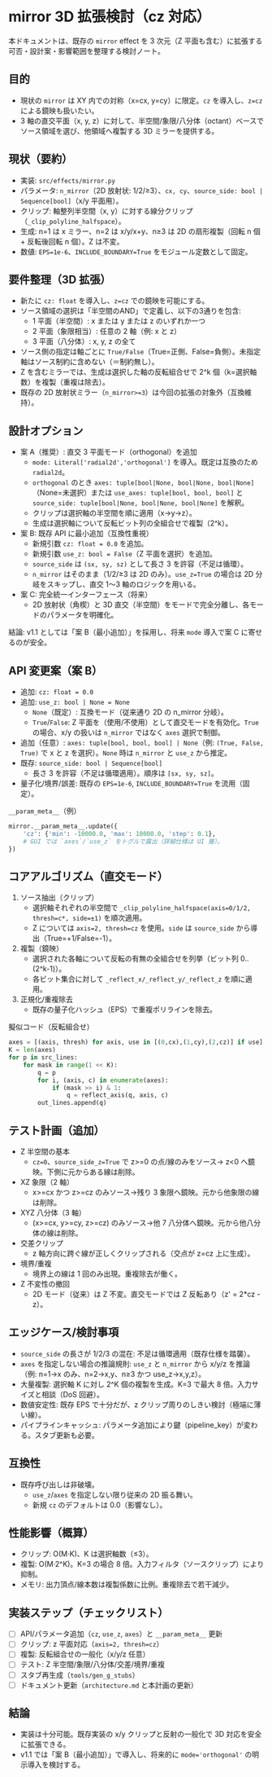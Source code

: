# mirror 3D 拡張検討（cz 対応）

本ドキュメントは、既存の `mirror` effect を 3 次元（Z 平面も含む）に拡張する可否・設計案・影響範囲を整理する検討ノート。

## 目的
- 現状の `mirror` は XY 内での対称（x=cx, y=cy）に限定。`cz` を導入し、`z=cz` による鏡映も扱いたい。
- 3 軸の直交平面（x, y, z）に対して、半空間/象限/八分体（octant）ベースでソース領域を選び、他領域へ複製する 3D ミラーを提供する。

## 現状（要約）
- 実装: `src/effects/mirror.py`
- パラメータ: `n_mirror`（2D 放射状: 1/2/≥3）、`cx, cy`、`source_side: bool | Sequence[bool]`（x/y 平面用）。
- クリップ: 軸整列半空間（x, y）に対する線分クリップ（`_clip_polyline_halfspace`）。
- 生成: n=1 は x ミラー、n=2 は x/y/x+y、n≥3 は 2D の扇形複製（回転 n 個 + 反転後回転 n 個）。Z は不変。
- 数値: `EPS=1e-6`、`INCLUDE_BOUNDARY=True` をモジュール定数として固定。

## 要件整理（3D 拡張）
- 新たに `cz: float` を導入し、`z=cz` での鏡映を可能にする。
- ソース領域の選択は「半空間のAND」で定義し、以下の3通りを包含:
  - 1 平面（半空間）: x または y または z のいずれか一つ
  - 2 平面（象限相当）: 任意の 2 軸（例: x と z）
  - 3 平面（八分体）: x, y, z の全て
- ソース側の指定は軸ごとに `True/False`（True=正側、False=負側）。未指定軸はソース制約に含めない（＝制約無し）。
- Z を含むミラーでは、生成は選択した軸の反転組合せで 2^k 個（k=選択軸数）を複製（重複は除去）。
- 既存の 2D 放射状ミラー（`n_mirror>=3`）は今回の拡張の対象外（互換維持）。

## 設計オプション
- 案 A（推奨）: 直交 3 平面モード（orthogonal）を追加
  - `mode: Literal['radial2d','orthogonal']` を導入。既定は互換のため `radial2d`。
  - `orthogonal` のとき `axes: tuple[bool|None, bool|None, bool|None]`（None=未選択）または `use_axes: tuple[bool, bool, bool]` と `source_side: tuple[bool|None, bool|None, bool|None]` を解釈。
  - クリップは選択軸の半空間を順に適用（x→y→z）。
  - 生成は選択軸について反転ビット列の全組合せで複製（2^k）。
- 案 B: 既存 API に最小追加（互換性重視）
  - 新規引数 `cz: float = 0.0` を追加。
  - 新規引数 `use_z: bool = False`（Z 平面を選択）を追加。
  - `source_side` は `(sx, sy, sz)` として長さ 3 を許容（不足は循環）。
  - `n_mirror` はそのまま（1/2/≥3 は 2D のみ）。`use_z=True` の場合は 2D 分岐をスキップし、直交 1～3 軸のロジックを用いる。
- 案 C: 完全統一インターフェース（将来）
  - 2D 放射状（角楔）と 3D 直交（半空間）をモードで完全分離し、各モードのパラメータを明確化。

結論: v1.1 としては「案 B（最小追加）」を採用し、将来 `mode` 導入で案 C に寄せるのが安全。

## API 変更案（案 B）
- 追加: `cz: float = 0.0`
- 追加: `use_z: bool | None = None`
  - `None`（既定）: 互換モード（従来通り 2D の n_mirror 分岐）。
  - `True`/`False`: Z 平面を（使用/不使用）として直交モードを有効化。`True` の場合、x/y の扱いは `n_mirror` ではなく `axes` 選択で制御。
- 追加（任意）: `axes: tuple[bool, bool, bool] | None`（例: `(True, False, True)` で x と z を選択）。`None` 時は `n_mirror` と `use_z` から推定。
- 既存: `source_side: bool | Sequence[bool]`
  - 長さ 3 を許容（不足は循環適用）。順序は `[sx, sy, sz]`。
- 量子化/境界/誤差: 既存の `EPS=1e-6`, `INCLUDE_BOUNDARY=True` を流用（固定）。

`__param_meta__`（例）

```python
mirror.__param_meta__.update({
    'cz': {'min': -10000.0, 'max': 10000.0, 'step': 0.1},
    # GUI では `axes`/`use_z` をトグルで露出（詳細仕様は UI 層）。
})
```

## コアアルゴリズム（直交モード）
1) ソース抽出（クリップ）
   - 選択軸それぞれの半空間で `_clip_polyline_halfspace(axis=0/1/2, thresh=c*, side=±1)` を順次適用。
   - Z については `axis=2, thresh=cz` を使用。`side` は `source_side` から導出（True=+1/False=-1）。
2) 複製（鏡映）
   - 選択された各軸について反転の有無の全組合せを列挙（ビット列 0..(2^k-1)）。
   - 各ビット集合に対して `_reflect_x/_reflect_y/_reflect_z` を順に適用。
3) 正規化/重複除去
   - 既存の量子化ハッシュ（EPS）で重複ポリラインを除去。

擬似コード（反転組合せ）

```python
axes = [(axis, thresh) for axis, use in [(0,cx),(1,cy),(2,cz)] if use]
K = len(axes)
for p in src_lines:
    for mask in range(1 << K):
        q = p
        for i, (axis, c) in enumerate(axes):
            if (mask >> i) & 1:
                q = reflect_axis(q, axis, c)
        out_lines.append(q)
```

## テスト計画（追加）
- Z 半空間の基本
  - `cz=0`、`source_side_z=True` で z>=0 の点/線のみをソース→ z<0 へ鏡映。下側に元からある線は削除。
- XZ 象限（2 軸）
  - x>=cx かつ z>=cz のみソース→残り 3 象限へ鏡映。元から他象限の線は削除。
- XYZ 八分体（3 軸）
  - (x>=cx, y>=cy, z>=cz) のみソース→他 7 八分体へ鏡映。元から他八分体の線は削除。
- 交差クリップ
  - z 軸方向に跨ぐ線が正しくクリップされる（交点が z=cz 上に生成）。
- 境界/重複
  - 境界上の線は 1 回のみ出現。重複除去が働く。
- Z 不変性の撤回
  - 2D モード（従来）は Z 不変。直交モードでは Z 反転あり（z' = 2*cz - z）。

## エッジケース/検討事項
- `source_side` の長さが 1/2/3 の混在: 不足は循環適用（既存仕様を踏襲）。
- `axes` を指定しない場合の推論規則: `use_z` と `n_mirror` から x/y/z を推論（例: n=1→x のみ、n=2→x,y、n≥3 かつ use_z→x,y,z）。
- 大量複製: 選択軸 K に対し 2^K 個の複製を生成。K=3 で最大 8 倍。入力サイズと相談（DoS 回避）。
- 数値安定性: 既存 EPS で十分だが、z クリップ周りのしきい検討（極端に薄い線）。
- パイプラインキャッシュ: パラメータ追加により鍵（pipeline_key）が変わる。スタブ更新も必要。

## 互換性
- 既存呼び出しは非破壊。
  - `use_z`/`axes` を指定しない限り従来の 2D 振る舞い。
  - 新規 `cz` のデフォルトは 0.0（影響なし）。

## 性能影響（概算）
- クリップ: O(M·K)、K は選択軸数（≤3）。
- 複製: O(M·2^K)。K=3 の場合 8 倍。入力フィルタ（ソースクリップ）により抑制。
- メモリ: 出力頂点/線本数は複製係数に比例。重複除去で若干減少。

## 実装ステップ（チェックリスト）
- [ ] API/パラメータ追加（`cz`, `use_z`, `axes`）と `__param_meta__` 更新
- [ ] クリップ: z 平面対応（`axis=2, thresh=cz`）
- [ ] 複製: 反転組合せの一般化（x/y/z 任意）
- [ ] テスト: Z 半空間/象限/八分体/交差/境界/重複
- [ ] スタブ再生成（`tools/gen_g_stubs`）
- [ ] ドキュメント更新（`architecture.md` と本計画の更新）

## 結論
- 実装は十分可能。既存実装の x/y クリップと反射の一般化で 3D 対応を安全に拡張できる。
- v1.1 では「案 B（最小追加）」で導入し、将来的に `mode='orthogonal'` の明示導入を検討する。

